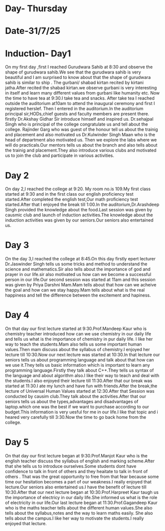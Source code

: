 # Day- Thursday
# Date-31/7/25
# Induction- Day1
On my first day ,first I reached Gurudwara Sahib at 8:30 and observe the shape of gurudwara sahib.We see that the gurudwara sahib is very beautiful and I am surprised to know about that the shape of gurudwara sahib is similar to ship .
The gurbani/ shabad kirtan recited by kirtani jatha.After recited the shabad kirtan.we observe gurbani is very interesting in itself and learn many different values from gurbani like humanity etc.
 Now the time to have tea at 9:30.I take tea and snacks.
 After take tea I reached outside the auditorium at10am to attend the inaugural ceremony and first I registered herslef.
Then I entered in the auditorium.In the auditorium principal sir,HODs,chief guests and faculty members are present there.
 firstly Dr.Akshay Gidhar Sir introduce himself and inspired us.
 Dr.sehajpal Singh who is  principal of the college congratulate us and tell about the college.
 Rajinder Garg who was guest of the honour tell us about the trainig and placement and also motivated us 
 Dr.Kulwinder Singh Maan who is the head of department also motivated us.
Then we explore the labs where we will do practicals.Our mentors tells us about the branch and also tells about the trainig and placement.They also introduce various clubs and motivated us to join the club and participate in various activities.
# Day 2
On day 2,I reached the college at 9:20. My room no.is 109.My first class started at 9:30 and in the first class our english proficiency test  started.After completed the english test,Our math proficiency test started.After that I enjoyed the break till 1:00.In the auditorium,Dr.Arashdeep Singh provided the knowledge about the food.Last session was given by causmic club and launch of induction activities.The knowledge about the induction activities was given by our seniors.Our seniors also entertained us.
# Day 3
On the day 3,I reached the college at 8:45.On this day firstly epert lecturer Dr.Jaswinder Singh  tells us some tricks and method to understand the science and mathematics.Sir also tells about the importance of god and prayer in our life.sir also motivated us how can we become a successful person in our life.Our second session was started at 11am and this session was given by Priya Darshni Mam.Mam tells about that how can we acheive the goal and how can we stay happy.Mam tells about what is the real happiness and tell the difference between the excitement and hapiness.
# Day 4
On that day our first lecture started at 9:30.Prof.Mandeep Kaur who is chemistry teacher introduced how can we use chemistry in our daily life and tells us what is the importance of chemistry in pur daily life. I like her way to teach the students.Mam also tells us some important human values.Then mam discuss about the syllabus of chemistry.I enjoyed her lecture till 10:30.Now our next lecture was started at 10:30.In that lecture our seniors tells us about programming language and talk about that how can we use it.They tells us basic information which is important to learn any programming language.Firstly they talk about C++.They tells us syntax of the language and about algorithm also.I like their way to teach and deal with the students.I also enjoyed their lecture till 11:30.After that our break was started at 11:30.I ate my lunch and have fun with friends.After the break,the lecture of Universal Human Values started at 12:30.After that Session was conducted by causim club.They talk about the activities.After that our seniors tells us about the types,advantages and disadvantages of laptop.which one was the best if we want to purchase according to our budget.This information is very uesful for me in our life.I like that topic and i heared very carefully till 3:30.Now the time to go back home from the college.
# Day 5
On that day our first lecture began at 9:30.Prof.Manjot Kaur who is the english teacher discuss the syllabus of english and marking scheme.After that she tells us to introduce ourselves.Some students dont have confidence to talk in front of others and they heaitate to talk in front of others . That was the great opportunity to free from that fear because some time our hesitation becomes a part of our weakness.I really enjoyed that lecture.Our seniors also entertained us.I have the benefit of lecture till 10:30.After that our next lecture began at 10:30.Prof.Harpreet Kaur taugh us the importance of electricy in our daily life.She informed us what is the role of electricity in our life.Our last lecture began at 11:30.Prof.Gagandeep Kaur who is the maths teacher tells about the different human values.She also tells about the syllabus,notes and the way to learn maths easily. She also tells about the campus.I like her way to motivate the students.I really enjoyed that lecture.

